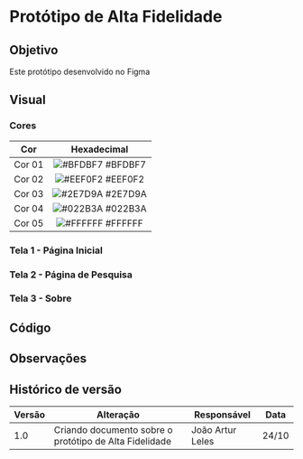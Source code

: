 # Protótipo de Alta Fidelidade

## Objetivo

Este protótipo desenvolvido no Figma

## Visual

### Cores

| Cor               | Hexadecimal                                                |
| :---------------: | :--------------------------------------------------------: |
| Cor 01       | ![#BFDBF7](https://via.placeholder.com/10/BFDBF7?text=+) #BFDBF7 |
| Cor 02       | ![#EEF0F2](https://via.placeholder.com/10/EEF0F2?text=+) #EEF0F2 |
| Cor 03       | ![#2E7D9A](https://via.placeholder.com/10/2E7D9A?text=+) #2E7D9A |
| Cor 04       | ![#022B3A](https://via.placeholder.com/10/022B3A?text=+) #022B3A |
| Cor 05       | ![#FFFFFF](https://via.placeholder.com/10/FFFFFF?text=+) #FFFFFF |

### Tela 1 - Página Inicial

### Tela 2 - Página de Pesquisa

### Tela 3 - Sobre

## Código

## Observações

## Histórico de versão

| Versão | Alteração | Responsável | Data |
| - | - | - | - |
| 1.0 | Criando documento sobre o protótipo de Alta Fidelidade | João Artur Leles | 24/10 |